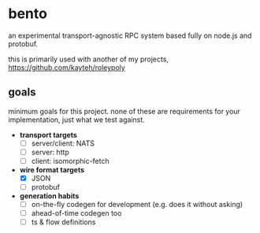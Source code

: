 # bento

an experimental transport-agnostic RPC system based fully on node.js and protobuf.

this is primarily used with another of my projects, https://github.com/kayteh/roleypoly

## goals

minimum goals for this project. none of these are requirements for your implementation, just what we test against.

- **transport targets**
  - [ ] server/client: NATS
  - [ ] server: http
  - [ ] client: isomorphic-fetch

- **wire format targets**
  - [x] JSON
  - [ ] protobuf

- **generation habits**
  - [ ] on-the-fly codegen for development (e.g. does it without asking)
  - [ ] ahead-of-time codegen too
  - [ ] ts & flow definitions
